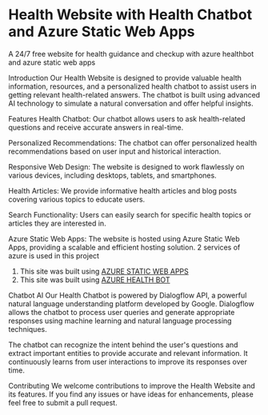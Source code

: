 # Health Website with Health Chatbot and Azure Static Web Apps
A 24/7 free website for health guidance and checkup with azure  healthbot and azure static web apps

Introduction
Our Health Website is designed to provide valuable health information, resources, and a personalized health chatbot to assist users in getting relevant health-related answers. The chatbot is built using advanced AI technology to simulate a natural conversation and offer helpful insights.

Features
Health Chatbot: Our chatbot allows users to ask health-related questions and receive accurate answers in real-time.

Personalized Recommendations: The chatbot can offer personalized health recommendations based on user input and historical interaction.

Responsive Web Design: The website is designed to work flawlessly on various devices, including desktops, tablets, and smartphones.

Health Articles: We provide informative health articles and blog posts covering various topics to educate users.

Search Functionality: Users can easily search for specific health topics or articles they are interested in.

Azure Static Web Apps: The website is hosted using Azure Static Web Apps, providing a scalable and efficient hosting solution.
2 services of azure is used in this project
1) This site was built using [AZURE STATIC WEB APPS](https://agreeable-sea-08fe88610.3.azurestaticapps.net/)
2) This site was built using [AZURE HEALTH BOT](https://agreeable-sea-08fe88610.3.azurestaticapps.net/)

Chatbot AI
Our Health Chatbot is powered by Dialogflow API, a powerful natural language understanding platform developed by Google. Dialogflow allows the chatbot to process user queries and generate appropriate responses using machine learning and natural language processing techniques.

The chatbot can recognize the intent behind the user's questions and extract important entities to provide accurate and relevant information. It continuously learns from user interactions to improve its responses over time.

Contributing
We welcome contributions to improve the Health Website and its features. If you find any issues or have ideas for enhancements, please feel free to submit a pull request.

